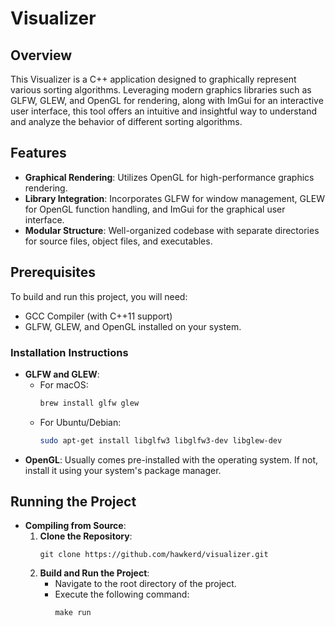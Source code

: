 # Visualizer

## Overview

This Visualizer is a C++ application designed to graphically represent various sorting algorithms. Leveraging modern graphics libraries such as GLFW, GLEW, and OpenGL for rendering, along with ImGui for an interactive user interface, this tool offers an intuitive and insightful way to understand and analyze the behavior of different sorting algorithms.

## Features

- **Graphical Rendering**: Utilizes OpenGL for high-performance graphics rendering.
- **Library Integration**: Incorporates GLFW for window management, GLEW for OpenGL function handling, and ImGui for the graphical user interface.
- **Modular Structure**: Well-organized codebase with separate directories for source files, object files, and executables.

## Prerequisites

To build and run this project, you will need:

- GCC Compiler (with C++11 support)
- GLFW, GLEW, and OpenGL installed on your system.

### Installation Instructions

- **GLFW and GLEW**:
  - For macOS:
    ```bash
    brew install glfw glew
    ```
  - For Ubuntu/Debian:
    ```bash
    sudo apt-get install libglfw3 libglfw3-dev libglew-dev
    ```
- **OpenGL**: Usually comes pre-installed with the operating system. If not, install it using your system's package manager.

## Running the Project

- **Compiling from Source**:
  1. **Clone the Repository**:
     ```
     git clone https://github.com/hawkerd/visualizer.git
     ```
  2. **Build and Run the Project**:
     - Navigate to the root directory of the project.
     - Execute the following command:
       ```
       make run
       ```

